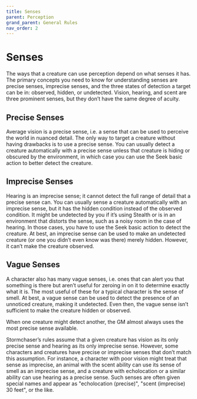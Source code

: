 ```yaml
---
title: Senses
parent: Perception
grand_parent: General Rules
nav_order: 2
---
```


# Senses
The ways that a creature can use perception depend on what senses it has. The primary concepts you need to know for understanding senses are precise senses, imprecise senses, and the three states of detection a target can be in: observed, hidden, or undetected. Vision, hearing, and scent are three prominent senses, but they don’t have the same degree of acuity.

## Precise Senses
Average vision is a precise sense, i.e. a sense that can be used to perceive the world in nuanced detail. The only way to target a creature without having drawbacks is to use a precise sense. You can usually detect a creature automatically with a precise sense unless that creature is hiding or obscured by the environment, in which case you can use the Seek basic action to better detect the creature.

## Imprecise Senses
Hearing is an imprecise sense; it cannot detect the full range of detail that a precise sense can. You can usually sense a creature automatically with an imprecise sense, but it has the hidden condition instead of the observed condition. It might be undetected by you if it’s using Stealth or is in an environment that distorts the sense, such as a noisy room in the case of hearing. In those cases, you have to use the Seek basic action to detect the creature. At best, an imprecise sense can be used to make an undetected creature (or one you didn’t even know was there) merely hidden. However, it can’t make the creature observed.

## Vague Senses
A character also has many vague senses, i.e. ones that can alert you that something is there but aren’t useful for zeroing in on it to determine exactly what it is. The most useful of these for a typical character is the sense of smell. At best, a vague sense can be used to detect the presence of an unnoticed creature, making it undetected. Even then, the vague sense isn’t sufficient to make the creature hidden or observed.

When one creature might detect another, the GM almost always uses the most precise sense available.

Stormchaser’s rules assume that a given creature has vision as its only precise sense and hearing as its only imprecise sense. However, some characters and creatures have precise or imprecise senses that don’t match this assumption. For instance, a character with poor vision might treat that sense as imprecise, an animal with the scent ability can use its sense of smell as an imprecise sense, and a creature with echolocation or a similar ability can use hearing as a precise sense. Such senses are often given special names and appear as "echolocation (precise)", "scent (imprecise) 30 feet", or the like.

